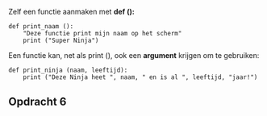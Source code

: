 

Zelf een functie aanmaken met **def ():**

```
def print_naam ():
    "Deze functie print mijn naam op het scherm"
    print ("Super Ninja")
```
Een functie kan, net als print (), ook een **argument** krijgen om te gebruiken:

```
def print_ninja (naam, leeftijd):
    print ("Deze Ninja heet ", naam, " en is al ", leeftijd, "jaar!")
```
## Opdracht 6
